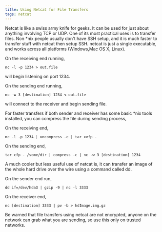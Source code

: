 ```yaml
---
title: Using Netcat for File Transfers
tags: netcat
---
```


Netcat is like a swiss army knife for geeks. It can be used for just
about anything involving TCP or UDP. One of its most practical uses is
to transfer files. Non *nix people usually don't have SSH setup, and it
is much faster to transfer stuff with netcat then setup SSH. netcat is
just a single executable, and works across all platforms (Windows,Mac OS
X, Linux).

On the receiving end running,

    nc -l -p 1234 > out.file

will begin listening on port 1234.

On the sending end running,

    nc -w 3 [destination] 1234 < out.file

will connect to the receiver and begin sending file.


For faster transfers if both sender and receiver has some basic *nix
tools installed, you can compress the file during sending process,

On the receiving end,

    nc -l -p 1234 | uncompress -c | tar xvfp -

On the sending end,

    tar cfp - /some/dir | compress -c | nc -w 3 [destination] 1234

A much cooler but less useful use of netcat is, it can transfer an image
of the whole hard drive over the wire using a command called dd.

On the sender end run,

    dd if=/dev/hda3 | gzip -9 | nc -l 3333

On the receiver end,

    nc [destination] 3333 | pv -b > hdImage.img.gz

Be warned that file transfers using netcat are not encrypted, anyone on
the network can grab what you are sending, so use this only on trusted
networks.
